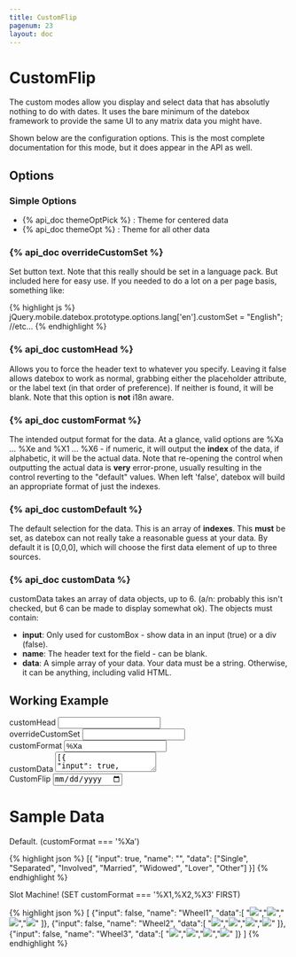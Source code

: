 ```yaml
---
title: CustomFlip
pagenum: 23
layout: doc
---
```


<script type="text/javascript" src="/jQM-DateBox/js/jqm-datebox.mode.customflip.js"></script>
<script type="text/javascript">
	var selectdata = ['Single', 'Separated', 'Involved', 'Married', 'Widowed', 'Lover', 'Other'];
	jQuery.extend(jQuery.mobile.datebox.prototype.options, {
		'customData': [{
			'input': true,
			'name': '',
			'data': selectdata
		}],
		"customDefault": [0,0,0],
		"useNewStyle": true,
		"enablePopup": false,
		"useFocus": true,
		"useHeader": true,
		"customFormat": "%Xa",
	});
	jQuery.extend(jQuery.mobile, { ajaxEnabled: false });
</script>


# CustomFlip

The custom modes allow you display and select data that has absolutly nothing to 
do with dates.  It uses the bare minimum of the datebox framework to provide the 
same UI to any matrix data you might have.

Shown below are the configuration options.  This is the most complete 
documentation for this mode, but it does appear in the API as well.

## Options

### Simple Options

 - {% api_doc themeOptPick %} : Theme for centered data
 - {% api_doc themeOpt %} : Theme for all other data

### {% api_doc overrideCustomSet %}

Set button text.  Note that this really should be set in a language pack.  But 
included here for easy use. If you needed to do a lot on a per page basis, 
something like:

{% highlight js %}
jQuery.mobile.datebox.prototype.options.lang['en'].customSet = "English"; //etc...
{% endhighlight %}
	
### {% api_doc customHead %}

Allows you to force the header text to whatever you specify.  Leaving it false 
allows datebox to work as normal, grabbing either the placeholder attribute, or 
the label text (in that order of preference).  If neither is found, it will be 
blank. Note that this option is **not** i18n aware.

### {% api_doc customFormat %}

The intended output format for the data.  At a glance, valid options are %Xa ... %Xe 
and %X1 ... %X6 - if numeric, it will output the **index** of the data, if 
alphabetic, it will be the actual data.  Note that re-opening the control when 
outputting the actual data is **very** error-prone, usually resulting in the 
control reverting to the "default" values. When left 'false', datebox will build 
an appropriate format of just the indexes.

### {% api_doc customDefault %}

The default selection for the data.  This is an array of **indexes**.  This 
**must** be set, as datebox can not really take a reasonable guess at your data.
By default it is [0,0,0], which will choose the first data element of up to 
three sources.

### {% api_doc customData %}

customData takes an array of data objects, up to 6. (a/n: probably this isn't 
checked, but 6 can be made to display somewhat ok).  The objects must contain:

 - **input**: Only used for customBox - show data in an input (true) or a div (false).
 - **name**: The header text for the field - can be blank.
 - **data**: A simple array of your data. Your data must be a string. Otherwise, it can be anything, including valid HTML.

## Working Example

<div class="ui-field-contain">
	<label for="headd">customHead</label>
	<input type="text" id="headd" class="demopick" data-link="cf" data-opt="customHead">
</div>
<div class="ui-field-contain">
	<label for="setd">overrideCustomSet</label>
	<input type="text" id="setd" class="demopick" data-link="cf" data-opt="overrideCustomSet">
</div>
<div class="ui-field-contain">
	<label for="setf">customFormat</label>
	<input type="text" id="setf" class="demopick" data-link="cf" data-opt="customFormat" value="%Xa">
</div>
<div class="ui-field-contain">
	<label for="dat">customData</label>
	<textarea id="dat" class="demopick" data-link="cf" data-opt="customData">[{
"input": true,
"name": "",
"data": ["Single", "Separated", "Involved", "Married", "Widowed", "Lover", "Other"]
}]</textarea>
</div>
		
<div class="ui-field-contain">
	<label for="cf">CustomFlip</label>
	<input name="cf" type="date" data-role="datebox" id="cf" data-options='{"mode": "customflip"}' />
</div>

# Sample Data

Default.  (customFormat === '%Xa')

{% highlight json %}
[{
  "input": true,
  "name": "",
  "data": ["Single", "Separated", "Involved", "Married", "Widowed", "Lover", "Other"]
}]
{% endhighlight %}

Slot Machine! (SET customFormat === '%X1,%X2,%X3' FIRST)

{% highlight json %}
[
  {"input": false, "name": "Wheel1", "data":[
    "<img src='../img/slot1.png'>","<img src='../img/slot2.png'>","<img src='../img/slot3.png'>","<img src='../img/slot4.png'>"
  ]},
  {"input": false, "name": "Wheel2", "data":[
    "<img src='../img/slot1.png'>","<img src='../img/slot2.png'>","<img src='../img/slot3.png'>","<img src='../img/slot4.png'>"
  ]},
  {"input": false, "name": "Wheel3", "data":[
    "<img src='../img/slot1.png'>","<img src='../img/slot2.png'>","<img src='../img/slot3.png'>","<img src='../img/slot4.png'>"
  ]}
]
{% endhighlight %}
